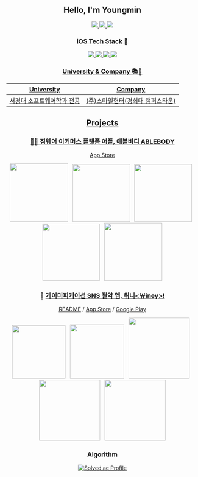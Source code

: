 <div align="center">


## Hello, I'm Youngmin #
<div align="center">
<a href="https://www.instagram.com/ko.omin" target="_blank"><img src="https://img.shields.io/badge/Instagram-E4405F?style=flat-square&logo=Instagram&logoColor=white"/>
<a href="https://ivy-branch-534.notion.site/iOS-Dev-Khan-e21b06c25eca4a668820f1e91583eb6b?pvs=4" target="_blank"><img src="https://img.shields.io/badge/Portfolio-000000?style=flat-square&logo=Notion&logoColor=white"/>
<a href="https://velog.io/@osgneb8359" target="_blank"><img src="https://img.shields.io/badge/Velog-20C997?style=flat&logo=Velog&logoColor=white"/>
</div>

### iOS Tech Stack 🔧
<img src="https://img.shields.io/badge/iOS-000000?style=for-the-badge&logo=iOS&logoColor=white" /> 
<img src="https://img.shields.io/badge/Swift-0D0D0D?style=for-the-badge&logo=Swift&logoColor=orange"/>
<img src="https://img.shields.io/badge/RxSwift-0D0D0D?style=for-the-badge&logo=ReactiveX&logoColor=pink"/>
<img src="https://img.shields.io/badge/UiKit-0D0D0D?style=for-the-badge&logo=Uikit&logoColor=pink"/>

### University & Company 📚💼
| University         | Company             |
|--------------------|---------------------|
|  서경대 소프트웨어학과 전공  | (주)스마일헌터(경희대 캠퍼스타운)   |

## Projects


### 🏃🏻 [짐웨어 이커머스 플랫폼 어플, 애블바디 ABLEBODY](https://apps.apple.com/kr/app/%EC%95%A0%EB%B8%94%EB%B0%94%EB%94%94-%EC%9A%B4%EB%8F%99%EB%B3%B5-%EC%BD%94%EB%94%94-%EC%A7%90%EC%9B%A8%EC%96%B4-%ED%97%AC%EC%8A%A4-%ED%99%88%ED%8A%B8-%EC%95%A0%EC%8A%AC%EB%A0%88%EC%A0%80/id1636830686)
[App Store](https://apps.apple.com/kr/app/%EC%95%A0%EB%B8%94%EB%B0%94%EB%94%94-%EC%9A%B4%EB%8F%99%EB%B3%B5-%EC%BD%94%EB%94%94-%EC%A7%90%EC%9B%A8%EC%96%B4-%ED%97%AC%EC%8A%A4-%ED%99%88%ED%8A%B8-%EC%95%A0%EC%8A%AC%EB%A0%88%EC%A0%80/id1636830686) 

<img src="https://github.com/GodSamble/GodSamble/assets/105866831/91f5deb8-76f4-4caf-8298-8583126b533c" width=153></img>&nbsp;&nbsp;
<img src="https://github.com/GodSamble/GodSamble/assets/105866831/72140bbc-3f39-478e-9658-59047ba89737" width=151></img>&nbsp;&nbsp;
<img src="https://github.com/GodSamble/GodSamble/assets/105866831/139a4e30-9727-4813-83af-942e3ada2467" width=151></img>&nbsp;&nbsp;
<img src="https://github.com/GodSamble/GodSamble/assets/105866831/13e8e0e9-d6a7-4592-b53d-3ff07bf54858" width=150></img>&nbsp;&nbsp;
<img src="https://github.com/GodSamble/GodSamble/assets/105866831/6031de7e-f62d-49a4-9a79-6b497d24bd3d" width=152></img>


### 💸 [게이미피케이션 SNS 절약 앱, 위니<￦iney>!](https://apps.apple.com/kr/app/%EC%9C%84%EB%8B%88-%EC%89%BD%EA%B3%A0-%EC%9E%AC%EB%B0%8C%EB%8A%94-%EA%B8%8D%EC%A0%95%EC%A0%81-%EC%86%8C%EB%B9%84%EC%8A%B5%EA%B4%80-%ED%98%95%EC%84%B1/id6463294662)
[README](https://github.com/team-winey/Winey-iOS) / [App Store](https://apps.apple.com/kr/app/%EC%9C%84%EB%8B%88-%EC%89%BD%EA%B3%A0-%EC%9E%AC%EB%B0%8C%EB%8A%94-%EA%B8%8D%EC%A0%95%EC%A0%81-%EC%86%8C%EB%B9%84%EC%8A%B5%EA%B4%80-%ED%98%95%EC%84%B1/id6463294662) / [Google Play](https://play.google.com/store/apps/details?id=org.go.sopt.winey&pcampaignid=web_share&fbclid=PAAaYGkfz_dabpNl8bIILpOi0VTtnChB2cssTDW3rq7f5AkuVaxQJLpUhl85Q_aem_AaG1ZxctjSgyR5Saxh7Mmyif01zpliBvcWT_oEY4cpD0KIP7e8VVVavrJnhFeSo-55c)

<img src="https://github.com/GodSamble/GodSamble/assets/105866831/0a986878-bd4b-4ba1-be5f-cab192c8d057" width=140></img>&nbsp;&nbsp;
<img src="https://github.com/GodSamble/GodSamble/assets/105866831/62105777-8a9e-4643-ac05-1a7ce91fe512" width=142></img>&nbsp;&nbsp;
<img src="https://github.com/GodSamble/GodSamble/assets/105866831/daa2ef27-2d77-456f-9a12-3d7dfcdf3b4e" width=160></img>&nbsp;&nbsp;
<img src="https://github.com/GodSamble/GodSamble/assets/105866831/b1e1ca64-0972-440a-9af2-7ac132500151" width=160></img>&nbsp;&nbsp;
<img src="https://github.com/GodSamble/GodSamble/assets/105866831/688e3026-99f6-45db-9d95-1391711c43ef" width=160></img>

### Algorithm
[![Solved.ac Profile](http://mazassumnida.wtf/api/generate_badge?boj=osgneb8359)](https://solved.ac/osgneb8359)
